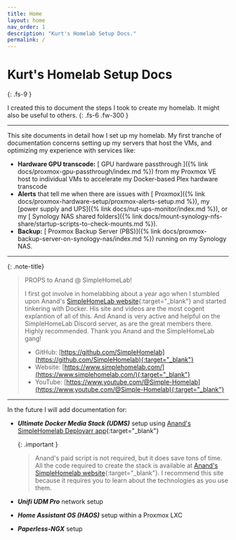```yaml
---
title: Home
layout: home
nav_order: 1
description: "Kurt's Homelab Setup Docs."
permalink: /
---
```


# Kurt's Homelab Setup Docs
{: .fs-9 }

I created this to document the steps I took to create my homelab. It might also be useful to others.
{: .fs-6 .fw-300 }

---

This site documents in detail how I set up my homelab. My first tranche of documentation concerns setting up my servers that host the VMs, and optimizing my experience with services like:

- **Hardware GPU transcode:** [<i class="fas fa-microchip" style="color: #2B66AF"></i> GPU hardware passthrough ]({% link docs/proxmox-gpu-passthrough/index.md %}) from my Proxmox VE host to individual VMs to accelerate my Docker-based Plex hardware transcode
- **Alerts** that tell me when there are issues with [<i class="fab fa-mixer" style="color: #D6762C"></i> Proxmox]({% link docs/proxmox-hardware-setup/proxmox-alerts-setup.md %}), my [power supply and <i class="fas fa-battery-three-quarters" style="color: gray"></i> UPS]({% link docs/nut-ups-monitor/index.md  %}), or my [<i class="fas fa-server fa-rotate-90" style="color: black"></i> Synology NAS shared folders]({% link docs/mount-synology-nfs-share/startup-scripts-to-check-mounts.md %}).
- **Backup:** [<i class="fab fa-mixer" style="color: gray"></i> Proxmox Backup Server (PBS)]({% link docs/proxmox-backup-server-on-synology-nas/index.md %}) running on my Synology NAS.

---

{: .note-title}
> PROPS to Anand @ SimpleHomeLab!
>
> I first got involve in homelabbing about a year ago when I stumbled upon Anand's [SimpleHomeLab website](https://www.simplehomelab.com/){:target="_blank"} and started tinkering with Docker. His site and videos are the most cogent explantion of all of this. And Anand is very active and helpful on the SimpleHomeLab Discord server, as are the great members there. Highly recommended. Thank you Anand and the SimpleHomeLab gang!
>
> - GitHub: [https://github.com/SimpleHomelab](https://github.com/SimpleHomelab){:target="_blank"} 
> - Website: [https://www.simplehomelab.com/](https://www.simplehomelab.com/){:target="_blank"} 
> - YouTube: [https://www.youtube.com/@Simple-Homelab](https://www.youtube.com/@Simple-Homelab){:target="_blank"} 

----

In the future I will add documentation for:

- ***Ultimate Docker Media Stack (UDMS)*** setup using [Anand's SimpleHomelab Deployarr app](https://www.simplehomelab.com/deployarr/){:target="_blank"}
    
    {: .important }
    >
    > Anand's paid script is not required, but it does save tons of time. All the code required to create the stack is available at [Anand's SimpleHomelab website](https://www.simplehomelab.com/deployarr/){:target="_blank"}. I recommend this site because it requires you to learn about the technologies as you use them.
- ***Unifi UDM Pro*** network setup
- ***Home Assistant OS (HAOS)*** setup within a Proxmox LXC
- ***Paperless-NGX*** setup